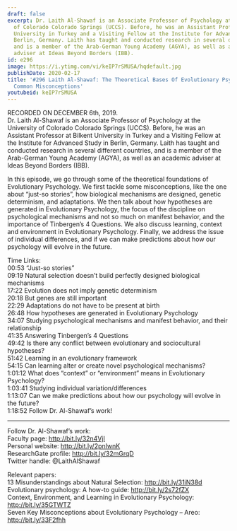 ```yaml
---
draft: false
excerpt: Dr. Laith Al-Shawaf is an Associate Professor of Psychology at the University
  of Colorado Colorado Springs (UCCS). Before, he was an Assistant Professor at Bilkent
  University in Turkey and a Visiting Fellow at the Institute for Advanced Study in
  Berlin, Germany. Laith has taught and conducted research in several different countries,
  and is a member of the Arab-German Young Academy (AGYA), as well as an academic
  adviser at Ideas Beyond Borders (IBB).
id: e296
image: https://i.ytimg.com/vi/keIP7rSMUSA/hqdefault.jpg
publishDate: 2020-02-17
title: '#296 Laith Al-Shawaf: The Theoretical Bases Of Evolutionary Psychology, And
  Common Misconceptions'
youtubeid: keIP7rSMUSA
---
```

RECORDED ON DECEMBER 6th, 2019.  
Dr. Laith Al-Shawaf is an Associate Professor of Psychology at the University of Colorado Colorado Springs (UCCS). Before, he was an Assistant Professor at Bilkent University in Turkey and a Visiting Fellow at the Institute for Advanced Study in Berlin, Germany. Laith has taught and conducted research in several different countries, and is a member of the Arab-German Young Academy (AGYA), as well as an academic adviser at Ideas Beyond Borders (IBB).

In this episode, we go through some of the theoretical foundations of Evolutionary Psychology. We first tackle some misconceptions, like the one about “just-so stories”, how biological mechanisms are designed, genetic determinism, and adaptations. We then talk about how hypotheses are generated in Evolutionary Psychology, the focus of the discipline on psychological mechanisms and not so much on manifest behavior, and the importance of Tinbergen’s 4 Questions. We also discuss learning, context and environment in Evolutionary Psychology. Finally, we address the issue of individual differences, and if we can make predictions about how our psychology will evolve in the future.


Time Links:  
00:53  “Just-so stories”  
09:19  Natural selection doesn’t build perfectly designed biological mechanisms   
17:22  Evolution does not imply genetic determinism   
20:18  But genes are still important  
22:29  Adaptations do not have to be present at birth  
26:48  How hypotheses are generated in Evolutionary Psychology  
34:07  Studying psychological mechanisms and manifest behavior, and their relationship  
41:35  Answering Tinbergen’s 4 Questions  
49:42  Is there any conflict between evolutionary and sociocultural hypotheses?  
51:42  Learning in an evolutionary framework  
54:15  Can learning alter or create novel psychological mechanisms?  
1:01:12  What does “context” or “environment” means in Evolutionary Psychology?  
1:03:41  Studying individual variation/differences  
1:13:07  Can we make predictions about how our psychology will evolve in the future?  
1:18:52  Follow Dr. Al-Shawaf’s work!

---

Follow Dr. Al-Shawaf’s work:  
Faculty page: http://bit.ly/32n4VjI  
Personal website: http://bit.ly/2pnIwnK  
ResearchGate profile: http://bit.ly/32mGrqD  
Twitter handle: @LaithAlShawaf

Relevant papers:  
13 Misunderstandings about Natural Selection: http://bit.ly/31iN38d  
Evolutionary psychology: A how-to guide: http://bit.ly/2s72fZX  
Context, Environment, and Learning in Evolutionary Psychology: http://bit.ly/35GTWTZ  
Seven Key Misconceptions about Evolutionary Psychology – Areo: http://bit.ly/33F2fhh

